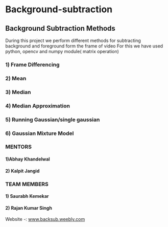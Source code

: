 # Background-subtraction
## Background Subtraction Methods

During this project we perform different methods for subtracting background and foreground form the frame of video 
For this we have used python, opencv and numpy module( matrix operation) 
### 1) Frame Differencing
### 2) Mean 
### 3) Median 
### 4) Median Approximation
### 5) Running Gaussian/single gaussian
### 6) Gaussian Mixture Model





### MENTORS
#### 1)Abhay Khandelwal
#### 2) Kalpit Jangid

### TEAM MEMBERS
#### 1) Saurabh Kemekar
#### 2) Rajan Kumar Singh
Website -: www.backsub.weebly.com
